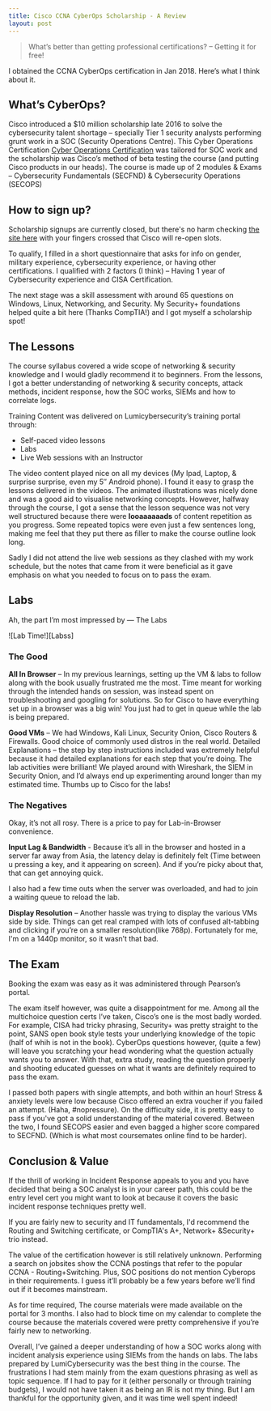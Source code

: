 ```yaml
---
title: Cisco CCNA CyberOps Scholarship - A Review
layout: post
---
```

> What’s better than getting professional certifications? – Getting it for free!

I obtained the CCNA CyberOps certification in Jan 2018. Here’s what I think about it.

## What’s CyberOps?
Cisco introduced a $10 million scholarship late 2016 to solve the cybersecurity talent shortage – specially Tier 1 security analysts performing grunt work in a SOC (Security Operations Centre). This Cyber Operations Certification [Cyber Operations Certification][1] was tailored for SOC work and the scholarship was Cisco’s method of beta testing the course (and putting Cisco products in our heads). The course is made up of 2 modules & Exams – Cybersecurity Fundamentals (SECFND) & Cybersecurity Operations (SECOPS)

## How to sign up?
Scholarship signups are currently closed, but there's no harm checking [the site here][2] with your fingers crossed that Cisco will re-open slots.

To qualify, I filled in a short questionnaire that asks for info on gender, military experience, cybersecurity experience, or having other certifications. I qualified with 2 factors (I think) – Having 1 year of Cybersecurity experience and CISA Certification.

The next stage was a skill assessment with around 65 questions on Windows, Linux, Networking, and Security. My Security+ foundations helped quite a bit here (Thanks CompTIA!) and I got myself a scholarship spot!

## The Lessons
The course syllabus covered a wide scope of networking & security knowledge and I would gladly recommend it to beginners. From the lessons, I got a better understanding of networking & security concepts, attack methods, incident response, how the SOC works, SIEMs and how to correlate logs.

Training Content was delivered on Lumicybersecurity’s training portal through:
- Self-paced video lessons
- Labs
- Live Web sessions with an Instructor

The video content played nice on all my devices (My Ipad, Laptop, & surprise surprise, even my 5″ Android phone).
I found it easy to grasp the lessons delivered in the videos. The animated illustrations was nicely done and was a good aid to visualise networking concepts. However, halfway through the course, I got a sense that the lesson sequence was not very well structured because there were **looaaaaaads** of content repetition as you progress. Some repeated topics were even just a few sentences long, making me feel that they put there as filler to make the course outline look long.

Sadly I did not attend the live web sessions as they clashed with my work schedule, but the notes that came from it were beneficial as it gave emphasis on what you needed to focus on to pass the exam.

Labs
------

Ah, the part I’m most impressed by — The Labs

![Lab Time!][Labss]

### The Good
**All In Browser** – In my previous learnings, setting up the VM & labs to follow along with the book usually frustrated me the most. Time meant for working through the intended hands on session, was instead spent on troubleshooting and googling for solutions. So for Cisco to have everything set up in a browser was a big win! You just had to get in queue while the lab is being prepared.

**Good VMs** – We had Windows, Kali Linux, Security Onion, Cisco Routers & Firewalls. Good choice of commonly used distros in the real world.
Detailed Explanations – the step by step instructions included was extremely helpful because it had detailed explanations for each step that you’re doing.
The lab activities were brilliant! We played around with Wireshark, the SIEM in Security Onion, and I’d always end up experimenting around longer than my estimated time. Thumbs up to Cisco for the labs!

### The Negatives

Okay, it’s not all rosy. There is a price to pay for Lab-in-Browser convenience.

**Input Lag & Bandwidth** - Because it’s all in the browser and hosted in a server far away from Asia, the latency delay is definitely felt (Time between u pressing a key, and it appearing on screen). And if you’re picky about that, that can get annoying quick.

I also had a few time outs when the server was overloaded, and had to join a waiting queue to reload the lab.

**Display Resolution** – Another hassle was trying to display the various VMs side by side. Things can get real cramped with lots of confused alt-tabbing and clicking if you’re on a smaller resolution(like 768p). Fortunately for me, I'm on a 1440p monitor, so it wasn’t that bad.

## The Exam
Booking the exam was easy as it was administered through Pearson’s portal.

The exam itself however, was quite a disappointment for me. Among all the multichoice question certs I’ve taken, Cisco’s one is the most badly worded. For example, CISA had tricky phrasing, Security+ was pretty straight to the point, SANS open book style tests your underlying knowledge of the topic (half of whih is not in the book). CyberOps questions however, (quite a few) will leave you scratching your head wondering what the question actually wants you to answer. With that, extra study, reading the question properly and shooting educated guesses on what it wants are definitely required to pass the exam.

I passed both papers with single attempts, and both within an hour! Stress & anxiety levels were low because Cisco offered an extra voucher if you failed an attempt. (Haha, #nopressure). On the difficulty side, it is pretty easy to pass if you've got a solid understanding of the material covered. Between the two, I found SECOPS easier and even bagged a higher score compared to SECFND. (Which is what most coursemates online find to be harder).
 
## Conclusion & Value
If the thrill of working in Incident Response appeals to you and you have decided that being a SOC analyst is in your career path, this could be the entry level cert you might want to look at because it covers the basic incident response techniques pretty well. 

If you are fairly new to security and IT fundamentals, I'd recommend the Routing and Switching certificate, or CompTIA's A+, Network+ &Security+ trio instead. 

The value of the certification however is still relatively unknown. Performing a search on jobsites show the CCNA postings that refer to the popular CCNA - Routing+Switching. Plus, SOC positions do not mention Cyberops in their requirements. I guess it’ll probably be a few years before we’ll find out if it becomes mainstream.

As for time required, The course materials were made available on the portal for 3 months. I also had to block time on my calendar to complete the course because the materials covered were pretty comprehensive if you’re fairly new to networking. 

Overall, I’ve gained a deeper understanding of how a SOC works along with incident analysis experience using SIEMs from the hands on labs. The labs prepared by LumiCybersecurity was the best thing in the course. The frustrations I had stem mainly from the exam questions phrasing as well as topic sequence. If I had to pay for it (either personally or through training budgets), I would not have taken it as being an IR is not my thing. But I am thankful for the opportunity given, and it was time well spent indeed!



[1]: https://learningnetwork.cisco.com/community/certifications/ccna-cyber-ops
[2]: https://mkto.cisco.com/security-scholarship

[Labs]: /assets/CyberOps_Lab.jpg "Lab Time!"

